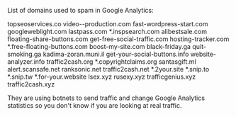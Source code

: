 List of domains used to spam in Google Analytics:

topseoservices.co
video--production.com
fast-wordpress-start.com
googleweblight.com
lastpass.com
*.inspsearch.com
alibestsale.com
floating-share-buttons.com
get-free-social-traffic.com
hosting-tracker.com
*.free-floating-buttons.com
boost-my-site.com
black-friday.ga
quit-smoking.ga
kadima-zoran.muni.il
get-your-social-buttons.info
website-analyzer.info
traffic2cash.org
*.copyrightclaims.org
santasgift.ml
alert.scansafe.net
ranksonic.net
traffic2cash.net
*.2your.site
*.snip.to
*.snip.tw
*.for-your.website
lsex.xyz
rusexy.xyz
trafficgenius.xyz
traffic2cash.xyz

They are using botnets to send traffic and change Google Analytics statistics so you don't know if you are looking at real traffic.
